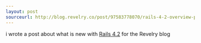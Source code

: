 ```yaml
---
layout: post
sourceurl: http://blog.revelry.co/post/97583778070/rails-4-2-overview-part-1-of-2
---
```


i wrote a post about what is new with
<a href="http://blog.revelry.co/post/97583778070/rails-4-2-overview-part-1-of-2" target="_blank">Rails 4.2</a>
for the Revelry blog 
